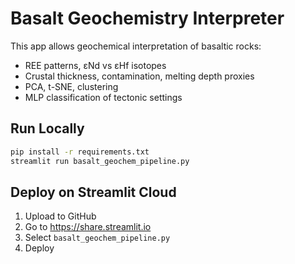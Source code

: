 # Basalt Geochemistry Interpreter

This app allows geochemical interpretation of basaltic rocks:
- REE patterns, εNd vs εHf isotopes
- Crustal thickness, contamination, melting depth proxies
- PCA, t-SNE, clustering
- MLP classification of tectonic settings

## Run Locally
```bash
pip install -r requirements.txt
streamlit run basalt_geochem_pipeline.py
```

## Deploy on Streamlit Cloud
1. Upload to GitHub
2. Go to https://share.streamlit.io
3. Select `basalt_geochem_pipeline.py`
4. Deploy

